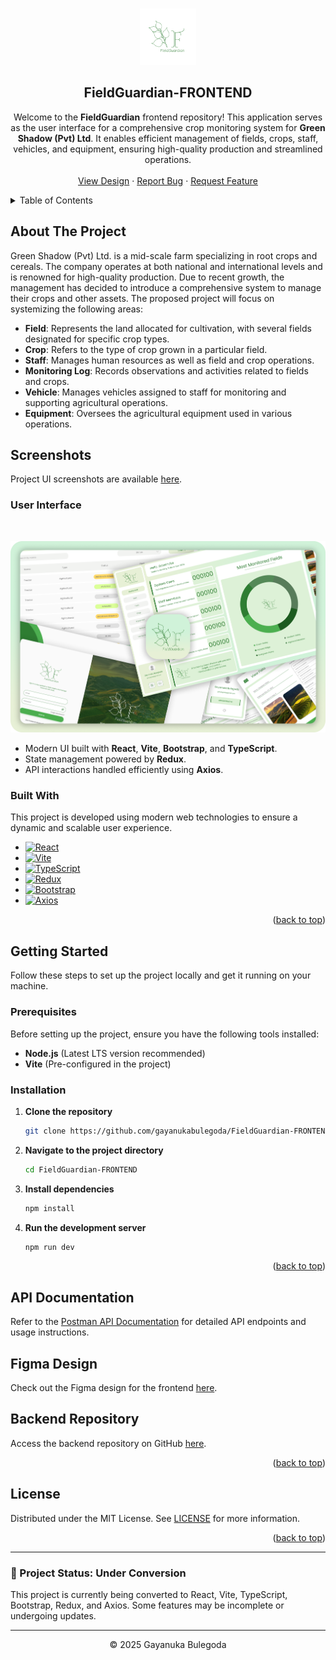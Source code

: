 <a id="readme-top"></a>

<!-- PROJECT LOGO -->
<br />
<div align="center">
  <a href="https://github.com/gayanukabulegoda/FieldGuardian-FRONTEND">
    <img src="/public/images/fieldguardian-logo-for-readme.png" alt="FieldGuardian Logo" width="90" height="90">
  </a>

<h2 align="center">FieldGuardian-FRONTEND</h2>

  <p align="center">
    Welcome to the <strong>FieldGuardian</strong> frontend repository! This application serves as the user interface for a comprehensive crop monitoring system for <strong>Green Shadow (Pvt) Ltd</strong>. It enables efficient management of fields, crops, staff, vehicles, and equipment, ensuring high-quality production and streamlined operations.
    <br />
    <br />
    <a href="https://www.figma.com/community/file/1446518272759848087/field-guardian-ui">View Design</a>
    ·
    <a href="https://github.com/gayanukabulegoda/FieldGuardian-FRONTEND/issues/new?labels=bug">Report Bug</a>
    ·
    <a href="https://github.com/gayanukabulegoda/FieldGuardian-FRONTEND/issues/new?labels=enhancement">Request Feature</a>
  </p>
</div>

<!-- TABLE OF CONTENTS -->
<details>
  <summary>Table of Contents</summary>
  <ol>
    <li>
      <a href="#about-the-project">About The Project</a>
      <ul>
        <li><a href="#built-with">Built With</a></li>
      </ul>
    </li>
    <li>
      <a href="#getting-started">Getting Started</a>
      <ul>
        <li><a href="#prerequisites">Prerequisites</a></li>
        <li><a href="#installation">Installation</a></li>
      </ul>
    </li>
    <li>
      <a href="#api-documentation">API Documentation</a>
    </li>
    <li>
      <a href="#screenshots">Screenshots</a>
    </li>
    <li>
      <a href="#figma-design">Figma Design</a>
    </li>
    <li>
      <a href="#backend-repository">Backend Repository</a>
    </li>
    <li><a href="#license">License</a></li>
  </ol>
</details>

<!-- ABOUT THE PROJECT -->

## About The Project

Green Shadow (Pvt) Ltd. is a mid-scale farm specializing in root crops and cereals. The company operates at both national and international levels and is renowned for high-quality production. Due to recent growth, the management has decided to introduce a comprehensive system to manage their crops and other assets. The proposed project will focus on systemizing the following areas:

- **Field**: Represents the land allocated for cultivation, with several fields designated for specific crop types.
- **Crop**: Refers to the type of crop grown in a particular field.
- **Staff**: Manages human resources as well as field and crop operations.
- **Monitoring Log**: Records observations and activities related to fields and crops.
- **Vehicle**: Manages vehicles assigned to staff for monitoring and supporting agricultural operations.
- **Equipment**: Oversees the agricultural equipment used in various operations.

## Screenshots

Project UI screenshots are available [here](https://drive.google.com/drive/folders/1oZ4I9ftrmonxfzLR2avdwC0jfoCfX4jY?usp=sharing).

### User Interface
<br>

![Design-Thumbnail](/public/images/fieldguardian-readme-preview.png)

- Modern UI built with **React**, **Vite**, **Bootstrap**, and **TypeScript**.
- State management powered by **Redux**.
- API interactions handled efficiently using **Axios**.

### Built With

This project is developed using modern web technologies to ensure a dynamic and scalable user experience.

- [![React][React.com]][React-url]
- [![Vite][Vite.com]][Vite-url]
- [![TypeScript][TypeScript.com]][TypeScript-url]
- [![Redux][Redux.com]][Redux-url]
- [![Bootstrap][Bootstrap.com]][Bootstrap-url]
- [![Axios][Axios.com]][Axios-url]

<p align="right">(<a href="#readme-top">back to top</a>)</p>

<!-- GETTING STARTED -->

## Getting Started

Follow these steps to set up the project locally and get it running on your machine.

### Prerequisites

Before setting up the project, ensure you have the following tools installed:

- **Node.js** (Latest LTS version recommended)
- **Vite** (Pre-configured in the project)

### Installation

1. **Clone the repository**

   ```sh
   git clone https://github.com/gayanukabulegoda/FieldGuardian-FRONTEND.git
   ```

2. **Navigate to the project directory**

   ```sh
   cd FieldGuardian-FRONTEND
   ```

3. **Install dependencies**

   ```sh
   npm install
   ```

4. **Run the development server**

   ```sh
   npm run dev
   ```

<p align="right">(<a href="#readme-top">back to top</a>)</p>

## API Documentation

Refer to the [Postman API Documentation](https://documenter.getpostman.com/view/36681432/2sAYBaBAHq) for detailed API endpoints and usage instructions.

## Figma Design

Check out the Figma design for the frontend [here](https://www.figma.com/community/file/1446518272759848087/field-guardian-ui).

## Backend Repository

Access the backend repository on GitHub [here](https://github.com/gayanukabulegoda/FieldGuardian-BACKEND).

<p align="right">(<a href="#readme-top">back to top</a>)</p>

<!-- LICENSE -->

## License

Distributed under the MIT License. See [LICENSE](LICENSE) for more information.

<p align="right">(<a href="#readme-top">back to top</a>)</p>

---

### 🚧 Project Status: Under Conversion
This project is currently being converted to React, Vite, TypeScript, Bootstrap, Redux, and Axios. Some features may be incomplete or undergoing updates.

---

<p align="center">
  &copy; 2025 Gayanuka Bulegoda
</p>

<!-- MARKDOWN LINKS & IMAGES -->
<!-- https://www.markdownguide.org/basic-syntax/#reference-style-links -->

[React.com]: https://img.shields.io/badge/-React-61DAFB?style=for-the-badge&logo=react&logoColor=white
[React-url]: https://reactjs.org/
[Vite.com]: https://img.shields.io/badge/-Vite-646CFF?style=for-the-badge&logo=vite&logoColor=white
[Vite-url]: https://vitejs.dev/
[TypeScript.com]: https://img.shields.io/badge/-TypeScript-3178C6?style=for-the-badge&logo=typescript&logoColor=white
[TypeScript-url]: https://www.typescriptlang.org/
[Redux.com]: https://img.shields.io/badge/-Redux-764ABC?style=for-the-badge&logo=redux&logoColor=white
[Redux-url]: https://redux.js.org/
[Bootstrap.com]: https://img.shields.io/badge/-Bootstrap-7952B3?style=for-the-badge&logo=bootstrap&logoColor=white
[Bootstrap-url]: https://getbootstrap.com/
[Axios.com]: https://img.shields.io/badge/-Axios-56A7F7?style=for-the-badge&logo=axios&logoColor=white
[Axios-url]: https://axios-http.com/